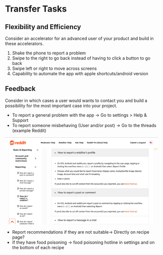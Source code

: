 # Transfer Tasks

## Flexibility and Efficiency

Consider an accelerator for an advanced user of your product and build in these accelerators.

1. Shake the phone to report a problem
2. Swipe to the right to go back instead of having to click a button to go back
3. Swipe left or right to move across screens
4. Capability to automate the app with apple shortcuts/android version

## Feedback

Consider in which cases a user would wants to contact you and build a possibility for the most important case into your project.

- To report a general problem with the app → Go to settings > Help & Support
- To report someone misbehaving (User and/or post) → Go to the threads (example Reddit)

![IMG_4016.jpeg](Transfer%20Tasks%20120f92957e7b806aa206edb607caf323/IMG_4016.jpeg)

- Report recommendations if they are not suitable→ Directly on recipe page?
- If they have food poisoning → food poisoning hotline in settings and on the bottom of each recipe